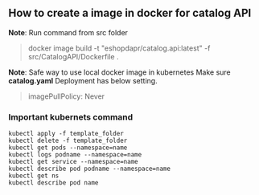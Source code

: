 ## How to create a image in docker for catalog API


**Note**: Run command from src folder
>docker image build -t "eshopdapr/catalog.api:latest" -f src/CatalogAPI/Dockerfile .

**Note**:  Safe way to use local docker image in kubernetes
Make sure <b>catalog.yaml</b>  Deployment has below setting.
> imagePullPolicy: Never


### Important kubernets command

```
kubectl apply -f template_folder
kubectl delete -f template_folder
kubectl get pods --namespace=name
kubectl logs podname --namespace=name
kubectl get service --namespace=name
kubectl describe pod podname --namespace=name
kubectl get ns
kubectl describe pod name
